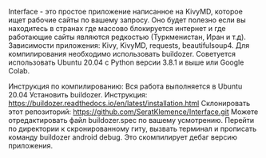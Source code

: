 Interface - это простое приложение написанное на KivyMD, которое ищет рабочие сайты по вашему запросу. Оно будет полезно если вы находитесь в странах где массово блокируется интернет и где работающие сайты являются редкостью (Туркменистан, Иран и т.д).
Зависимости приложения: Kivy, KivyMD, requests, beautifulsoup4.
Для компилирования необходимо использовать buildozer. Советуется использовать Ubuntu 20.04 с Python версии 3.8.1 и выше или Google Colab.

Инструкция по компилированию:
Вся работа выполняется в Ubuntu 20.04
Установить buildozer. Инструкция: https://buildozer.readthedocs.io/en/latest/installation.html
Склонировать этот репозиторий: https://github.com/SeratKlemence/Interface.git
Можете отредактировать файл buildozer.spec по вашему усмотрению.
Перейти по директории к скронированному гиту, вызвать терминал и прописать команду buildozer android debug. Это скомпилирует дебаг версию приложения.
